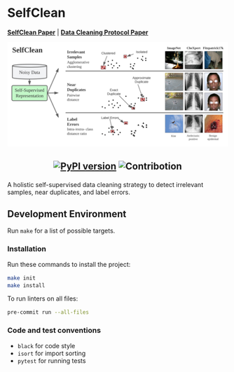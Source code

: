 # SelfClean

[**SelfClean Paper**](https://arxiv.org/abs/2305.17048) | [**Data Cleaning Protocol Paper**](https://arxiv.org/abs/2309.06961)

<p align="center">
  <img src="assets/SelfClean_Teaser.svg">
</p>

<h2 align="center">
    
[![PyPI version](https://badge.fury.io/py/selfclean.svg)](https://badge.fury.io/py/selfclean)
![Contribotion](https://img.shields.io/badge/Contribution-Welcome-brightgreen)

</h2>

A holistic self-supervised data cleaning strategy to detect irrelevant samples, near duplicates, and label errors.

## Development Environment
Run `make` for a list of possible targets.

### Installation
Run these commands to install the project:
```bash
make init
make install
```

To run linters on all files:
```bash
pre-commit run --all-files
```

### Code and test conventions
- `black` for code style
- `isort` for import sorting
- `pytest` for running tests
